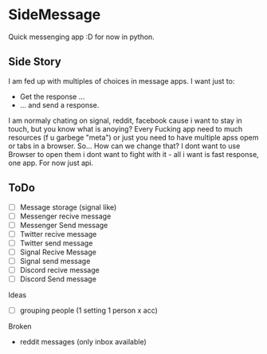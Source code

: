 # SideMessage
Quick messenging app :D for now in python.


## Side Story
I am fed up with multiples of choices in message apps. I want just to:
- Get the response ...  
- ... and send a response. 

I am normaly chating on signal, reddit, facebook cause i want to stay in touch, but you know what is anoying? 
Every Fucking app need to much resources (f u garbege "meta") or just you need to have multiple apss opem or tabs in a browser. So... How can we change that?
I dont want to use Browser to open them i dont want to fight with it - all i want is fast response, one app. For now just api.

## ToDo
- [ ] Message storage (signal like)
- [ ] Messenger recive message
- [ ] Messenger Send message
- [ ] Twitter recive message
- [ ] Twitter send message
- [ ] Signal Recive Message
- [ ] Signal send message
- [ ] Discord recive message
- [ ] Discord Send message

Ideas 
- [ ] grouping people (1 setting 1 person x acc)

Broken
- reddit messages (only inbox available)
